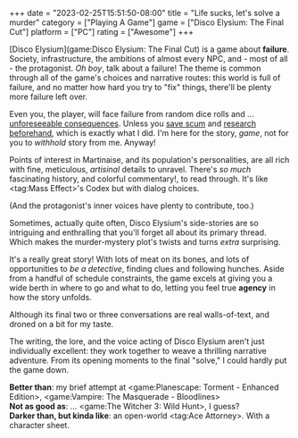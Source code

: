 +++
date = "2023-02-25T15:51:50-08:00"
title = "Life sucks, let's solve a murder"
category = ["Playing A Game"]
game = ["Disco Elysium: The Final Cut"]
platform = ["PC"]
rating = ["Awesome"]
+++

[Disco Elysium](game:Disco Elysium: The Final Cut) is a game about <b>failure</b>.  Society, infrastructure, the ambitions of almost every NPC, and - most of all - the protagonist.  <i>Oh boy</i>, talk about a failure!  The theme is common through all of the game's choices and narrative routes: this world is full of failure, and no matter how hard you try to "fix" things, there'll be plenty more failure left over.

Even you, the player, will face failure from random dice rolls and ... [unforeseeable consequences](%site.BaseURL%2023/02/11/somewhere-between-disco-inferno-and-dantes-inferno/).  Unless you <a href="https://tvtropes.org/pmwiki/pmwiki.php/Main/SaveScumming">save scum</a> and <a href="https://discoelysium.fandom.com/">research beforehand</a>, which is exactly what I did.  I'm here for the story, <i>game</i>, not for you to <i>withhold</i> story from me.  Anyway!

Points of interest in Martinaise, and its population's personalities, are all rich with fine, meticulous, <i>artisinal</i> details to unravel.  There's <i>so much</i> fascinating history, and colorful commentary!, to read through.  It's like <tag:Mass Effect>'s Codex but with dialog choices.

(And the protagonist's inner voices have plenty to contribute, too.)

Sometimes, actually quite often, Disco Elysium's side-stories are so intriguing and enthralling that you'll forget all about its primary thread.  Which makes the murder-mystery plot's twists and turns <i>extra</i> surprising.

It's a really great story!  With lots of meat on its bones, and lots of opportunities to <i>be a detective</i>, finding clues and following hunches.  Aside from a handful of schedule constraints, the game excels at giving you a wide berth in where to go and what to do, letting you feel true <b>agency</b> in how the story unfolds.

Although its final two or three conversations are real walls-of-text, and droned on a bit for my taste.

The writing, the lore, and the voice acting of Disco Elysium aren't just individually excellent: they work together to weave a thrilling narrative adventure.  From its opening moments to the final "solve," I could hardly put the game down.

<b>Better than</b>: my brief attempt at <game:Planescape: Torment - Enhanced Edition>, <game:Vampire: The Masquerade - Bloodlines>  
<b>Not as good as</b>: ... <game:The Witcher 3: Wild Hunt>, I guess?  
<b>Darker than, but kinda like</b>: an open-world <tag:Ace Attorney>.  With a character sheet.
